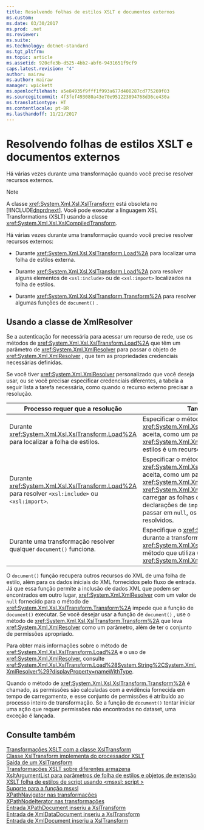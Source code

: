 ```yaml
---
title: Resolvendo folhas de estilos XSLT e documentos externos
ms.custom: 
ms.date: 03/30/2017
ms.prod: .net
ms.reviewer: 
ms.suite: 
ms.technology: dotnet-standard
ms.tgt_pltfrm: 
ms.topic: article
ms.assetid: 920cfe3b-d525-4bb2-abf6-9431651f9cf9
caps.latest.revision: "4"
author: mairaw
ms.author: mairaw
manager: wpickett
ms.openlocfilehash: a5e84935f9fff1f993a677d408287cd775269f03
ms.sourcegitcommit: 4f3fef493080a43e70e951223894768d36ce430a
ms.translationtype: HT
ms.contentlocale: pt-BR
ms.lasthandoff: 11/21/2017
---
```

# <a name="resolving-external-xslt-style-sheets-and-documents"></a>Resolvendo folhas de estilos XSLT e documentos externos
Há várias vezes durante uma transformação quando você precise resolver recursos externos.  
  
> [!NOTE]
>  A classe <xref:System.Xml.Xsl.XslTransform> está obsoleta no [!INCLUDE[dnprdnext](../../../../includes/dnprdnext-md.md)]. Você pode executar a linguagem XSL Transformations (XSLT) usando a classe <xref:System.Xml.Xsl.XslCompiledTransform>.  
  
 Há várias vezes durante uma transformação quando você precise resolver recursos externos:  
  
-   Durante <xref:System.Xml.Xsl.XslTransform.Load%2A> para localizar uma folha de estilos externa.  
  
-   Durante <xref:System.Xml.Xsl.XslTransform.Load%2A> para resolver alguns elementos de `<xsl:include>` ou de `<xsl:import>` localizados na folha de estilos.  
  
-   Durante <xref:System.Xml.Xsl.XslTransform.Transform%2A> para resolver algumas funções de `document()` .  
  
## <a name="using-the-xmlresolver-class"></a>Usando a classe de XmlResolver  
 Se a autenticação for necessária para acessar um recurso de rede, use os métodos de <xref:System.Xml.Xsl.XslTransform.Load%2A> que têm um parâmetro de <xref:System.Xml.XmlResolver> para passar o objeto de <xref:System.Xml.XmlResolver> , que tem as propriedades credenciais necessárias definidas.  
  
 Se você tiver <xref:System.Xml.XmlResolver> personalizado que você deseja usar, ou se você precisar especificar credenciais diferentes, a tabela a seguir lista a tarefa necessária, como quando o recurso externo precisar a resolução.  
  
|Processo requer que a resolução|Tarefa necessária|  
|--------------------------------------|-------------------|  
|Durante <xref:System.Xml.Xsl.XslTransform.Load%2A> para localizar a folha de estilos.|Especificar o método sobrecarregado de <xref:System.Xml.Xsl.XslTransform.Load%2A> que aceita, como um parâmetro, <xref:System.Xml.XmlResolver> se a folha de estilos é um recurso que requer credenciais.|  
|Durante <xref:System.Xml.Xsl.XslTransform.Load%2A> para resolver `<xsl:include>` ou `<xsl:import>`.|Especificar o método sobrecarregado de <xref:System.Xml.Xsl.XslTransform.Load%2A> que aceita, como um parâmetro, <xref:System.Xml.XmlResolver>. <xref:System.Xml.XmlResolver> é usado para carregar as folhas de estilos referenciadas pelas declarações de `import` ou de `include` . Se você passar em `null`, os recursos externos não são resolvidos.|  
|Durante uma transformação resolver qualquer `document()` funciona.|Especifique o <xref:System.Xml.XmlResolver> durante a transformação usando o <xref:System.Xml.Xsl.XslTransform.Transform%2A> método que utiliza um <xref:System.Xml.XmlResolver> argumento.|  
  
 O `document()` função recupera outros recursos do XML de uma folha de estilo, além para os dados iniciais do XML fornecidos pelo fluxo de entrada. Já que essa função permite a inclusão de dados XML que podem ser encontrados em outro lugar, <xref:System.Xml.XmlResolver> com um valor de `null` fornecido para o método de <xref:System.Xml.Xsl.XslTransform.Transform%2A> impede que a função de `document()` executar. Se você desejar usar a função de `document()` , use o método de <xref:System.Xml.Xsl.XslTransform.Transform%2A> que leva <xref:System.Xml.XmlResolver> como um parâmetro, além de ter o conjunto de permissões apropriado.  
  
 Para obter mais informações sobre o método de <xref:System.Xml.Xsl.XslTransform.Load%2A> e o uso de <xref:System.Xml.XmlResolver>, consulte <xref:System.Xml.Xsl.XslTransform.Load%28System.String%2CSystem.Xml.XmlResolver%29?displayProperty=nameWithType>.  
  
 Quando o método de <xref:System.Xml.Xsl.XslTransform.Transform%2A> é chamado, as permissões são calculadas com a evidência fornecida em tempo de carregamento, e esse conjunto de permissões é atribuído ao processo inteiro de transformação. Se a função de `document()` tentar iniciar uma ação que requer permissões não encontradas no dataset, uma exceção é lançada.  
  
## <a name="see-also"></a>Consulte também  
 [Transformações XSLT com a classe XslTransform](../../../../docs/standard/data/xml/xslt-transformations-with-the-xsltransform-class.md)  
 [Classe XslTransform implementa do processador XSLT](../../../../docs/standard/data/xml/xsltransform-class-implements-the-xslt-processor.md)  
 [Saída de um XslTransform](../../../../docs/standard/data/xml/outputs-from-an-xsltransform.md)  
 [Transformações XSLT sobre diferentes armazena](../../../../docs/standard/data/xml/xslt-transformations-over-different-stores.md)  
 [XsltArgumentList para parâmetros de folha de estilos e objetos de extensão](../../../../docs/standard/data/xml/xsltargumentlist-for-style-sheet-parameters-and-extension-objects.md)  
 [XSLT folha de estilos de script usando \<msxsl: script >](../../../../docs/standard/data/xml/xslt-stylesheet-scripting-using-msxsl-script.md)  
 [Suporte para a função msxsl](../../../../docs/standard/data/xml/support-for-the-msxsl-node-set-function.md)  
 [XPathNavigator nas transformações](../../../../docs/standard/data/xml/xpathnavigator-in-transformations.md)  
 [XPathNodeIterator nas transformações](../../../../docs/standard/data/xml/xpathnodeiterator-in-transformations.md)  
 [Entrada XPathDocument inseriu a XslTransform](../../../../docs/standard/data/xml/xpathdocument-input-to-xsltransform.md)  
 [Entrada de XmlDataDocument inseriu a XslTransform](../../../../docs/standard/data/xml/xmldatadocument-input-to-xsltransform.md)  
 [Entrada de XmlDocument inseriu a XslTransform](../../../../docs/standard/data/xml/xmldocument-input-to-xsltransform.md)
